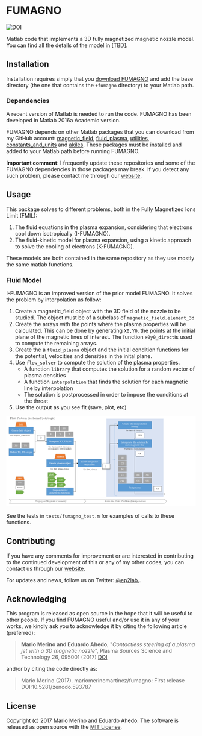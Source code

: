 FUMAGNO
=======

[![DOI](https://zenodo.org/badge/86265405.svg)](https://zenodo.org/badge/latestdoi/86265405)

Matlab code that implements a 3D fully magnetized magnetic nozzle model.
You can find all the details of the model in [TBD].

## Installation

Installation requires simply that you 
[download FUMAGNO](https://github.com/ep2lab/fumagno/archive/master.zip) 
and add the base directory (the one that contains the `+fumagno` directory) to 
your Matlab path.

### Dependencies

A recent version of Matlab is needed to run the code. 
FUMAGNO has been developed in Matlab 2016a Academic version. 

FUMAGNO depends on other Matlab packages that you can download from my GitHub
account:
[magnetic_field](https://github.com/ep2lab/magnetic_field),
[fluid_plasma](https://github.com/ep2lab/fluid_plasma),
[utilities](https://github.com/ep2lab/utilities),
[constants_and_units](https://github.com/ep2lab/constants_and_units)
and [akiles](https://github.com/ep2lab/akiles). These packages must be installed and added to your Matlab path before
running FUMAGNO.


**Important comment**: I frequently update these repositories and some of the
FUMAGNO dependencies in those packages may break. If you detect any such
problem, please contact me through our 
[website](http://ep2lab.uc3m.es/).

## Usage

This package solves to different problems, both in the Fully Magnetized Ions Limit (FMIL):
 1. The fluid equations in the plasma expansion, considering that electrons cool down isotropically (I-FUMAGNO).
 2. The fluid-kinetic model for plasma expansion, using a kinetic approach to solve the cooling of electrons (K-FUMAGNO).

These models are both contained in the same repository as they use mostly the same matlab functions.

### Fluid Model

I-FUMAGNO is an improved version of the prior model FUMAGNO. It solves the problem by interpolation as follow:

1. Create a magnetic_field object with the 3D field of the nozzle 
to be studied. The object must be of a subclass of `magnetic_field.element_3d`
2. Create the arrays with the points where the plasma properties will be
calculated. This can be done  by generating `X0,Y0`, the points
at the initial plane of the magnetic lines of interest. The function `x0y0_direct`is used to compute the remaining arrays.
3. Create the a `fluid_plasma` object and the initial condition functions
for the potential, velocities and densities in the inital plane.
4. Use `flow_solver` to compute the solution of the plasma properties.
   * A function `library` that computes the solution for a random vector of plasma densities 
   * A function `interpolation` that finds the solution for each magnetic line by interpolation 
   * The solution is postprocessed in order to impose the conditions at the throat 
5. Use the output as you see fit (save, plot, etc)


![Example workflow diagram](/docs/figs/ifumagno-workflow.png "I-FUMAGNO example workflow")

See the tests in `tests/fumagno_test.m` for examples of calls to these functions.

## Contributing

If you have any comments for improvement or 
are interested in contributing to the continued 
development of this or any of my other codes, you can contact us
through our [website](http://ep2.uc3m.es/). 

For updates and news, follow us on Twitter: [@ep2lab.](https://twitter.com/ep2lab).

## Acknowledging 

This program is released as open source in the hope that it will be useful to
other people. If you find FUMAGNO useful and/or use it in any of your works, we kindly ask you
to acknowledge it by citing the following article (preferred):

> **Mario Merino and Eduardo Ahedo**, 
"_Contactless steering of a plasma jet with a 3D magnetic nozzle_", 
Plasma Sources Science and Technology 26, 095001 (2017) 
[DOI](http://iopscience.iop.org/article/10.1088/1361-6595/aa8061)

and/or by citing the code directly as:

> Mario Merino (2017). mariomerinomartinez/fumagno: First release DOI:10.5281/zenodo.593787

## License

Copyright (c) 2017 Mario Merino and Eduardo Ahedo. The software is released as open source with the [MIT License](LICENSE.md).

